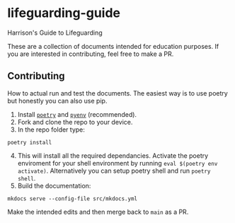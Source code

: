 # lifeguarding-guide
Harrison's Guide to Lifeguarding

These are a collection of documents intended for education purposes. If you are interested in contributing, feel free to make a PR. 

## Contributing

How to actual run and test the documents. The easiest way is to use poetry but honestly you can also use pip.

1. Install [`poetry`](https://python-poetry.org/) and [`pyenv`](https://github.com/pyenv/pyenv) (recommended).
2. Fork and clone the repo to your device.
3. In the repo folder type:
```
poetry install
```
4. This will install all the required dependancies. Activate the poetry enviroment for your shell environment by running `eval $(poetry env activate)`. Alternatively you can setup poetry shell and run `poetry shell`.
5. Build the documentation:
```
mkdocs serve --config-file src/mkdocs.yml
```
Make the intended edits and then merge back to `main` as a PR. 

